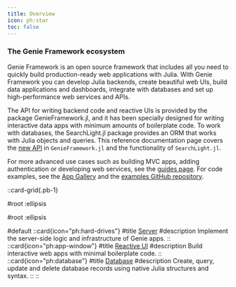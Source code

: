```yaml
---
title: Overview
icon: ph:star
toc: false
---
```


### The Genie Framework ecosystem

Genie Framework is an open source framework that includes all you need to quickly build production-ready web applications with Julia. With Genie Framework you can develop Julia backends, create beautiful web UIs, build data applications and dashboards, integrate with databases and set up high-performance web services and APIs.

The API for writing backend code and reactive UIs is provided by the package GenieFramework.jl, and it has been specially designed for writing interactive data apps with minimum amounts of boilerplate code. To work with databases, the SearchLight.jl package provides an ORM that works with Julia objects and queries. This reference documentation page covers the [new API](https://genieframework.com/blog/new-API-for-building-Julia-apps-with-less-code.html) in `GenieFramework.jl` and the functionality of `SearchLight.jl`. 

For more advanced use cases such as building MVC apps, adding authentication or developing web services, see the [guides page](/guides). For code examples, see the [App Gallery](http://localhost:3000/app-gallery) and the [examples GitHub repository](https://github.com/BuiltWithGenie).

::card-grid{.pb-1}

#root
:ellipsis

#root
:ellipsis

#default
  ::card{icon="ph:hard-drives"}
  #title
  [Server](server/)
  #description
Implement the server-side logic and infrastructure of Genie apps.
  ::
  ::card{icon="ph:app-window"}
  #title
  [Reactive UI](reactive-ui/introduction)
  #description
Build interactive web apps with minimal boilerplate code.
  ::
  ::card{icon="ph:database"}
  #title
  [Database](database/introduction/)
  #description
Create, query, update and delete database records using native Julia structures and syntax.
  ::
::
